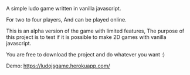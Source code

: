 A simple ludo game written in vanilla javascript.

For two to four players, And can be played online.

This is an alpha version of the game with limited features, The purpose of this project is to test if it is possible to make 2D games with vanilla javascript.

You are free to download the project and do whatever you want :)

Demo: https://ludojsgame.herokuapp.com/
